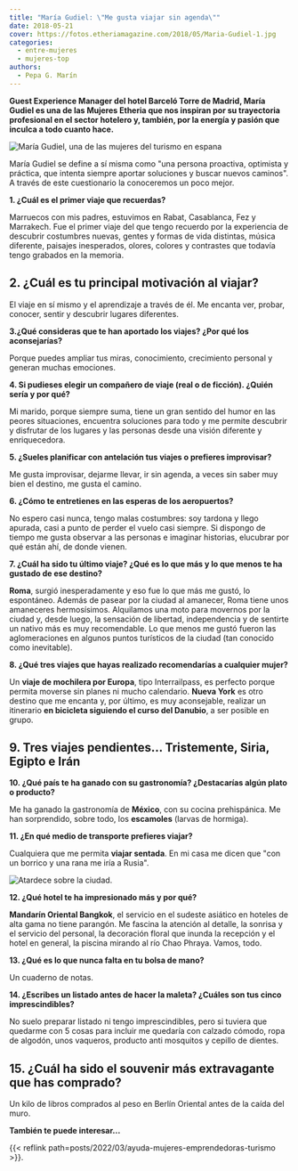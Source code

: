 ```yaml
---
title: "María Gudiel: \"Me gusta viajar sin agenda\""
date: 2018-05-21
cover: https://fotos.etheriamagazine.com/2018/05/Maria-Gudiel-1.jpg
categories: 
  - entre-mujeres
  - mujeres-top
authors: 
  - Pepa G. Marín
---
```


**Guest Experience Manager del hotel Barceló Torre de Madrid, María Gudiel es una de las 
Mujeres Etheria que nos inspiran por su trayectoria profesional en el sector hotelero y, 
también, por la energía y pasión que inculca a todo cuanto hace.** 

![María Gudiel, una de las mujeres del turismo en espana](https://fotos.etheriamagazine.com/2018/05/Maria-Gudiel-1.jpg "María Gudiel.")

María Gudiel se define a sí misma como "una persona proactiva, optimista y práctica, que 
intenta siempre aportar soluciones y buscar nuevos caminos". A través de este 
cuestionario la conoceremos un poco mejor. 

**1\. ¿Cuál es el primer viaje que recuerdas?** 

Marruecos con mis padres, estuvimos en Rabat, Casablanca, Fez y Marrakech. Fue el primer 
viaje del que tengo recuerdo por la experiencia de descubrir costumbres nuevas, gentes y 
formas de vida distintas, música diferente, paisajes inesperados, olores, colores y 
contrastes que todavía tengo grabados en la memoria. 

## 2\. ¿Cuál es tu principal motivación al viajar?

El viaje en sí mismo y el aprendizaje a través de él. Me encanta ver, probar, conocer, 
sentir y descubrir lugares diferentes. 

**3.¿Qué consideras que te han aportado los viajes? ¿Por qué los aconsejarías?** 

Porque puedes ampliar tus miras, conocimiento, crecimiento personal y generan muchas 
emociones. 

**4\. Si pudieses elegir un compañero de viaje (real o de ficción). ¿Quién sería y por 
qué?** 

Mi marido, porque siempre suma, tiene un gran sentido del humor en las peores 
situaciones, encuentra soluciones para todo y me permite descubrir y disfrutar de los 
lugares y las personas desde una visión diferente y enriquecedora. 

**5\. ¿Sueles planificar con antelación tus viajes o prefieres improvisar?** 

Me gusta improvisar, dejarme llevar, ir sin agenda, a veces sin saber muy bien el 
destino, me gusta el camino. 

**6\. ¿Cómo te entretienes en las esperas de los aeropuertos?** 

No espero casi nunca, tengo malas costumbres: soy tardona y llego apurada, casi a punto 
de perder el vuelo casi siempre. Si dispongo de tiempo me gusta observar a las personas 
e imaginar historias, elucubrar por qué están ahí, de donde vienen. 

**7\. ¿Cuál ha sido tu último viaje? ¿Qué es lo que más y lo que menos te ha gustado de 
ese destino?** 

**Roma**, surgió inesperadamente y eso fue lo que más me gustó, lo espontáneo. Además de 
pasear por la ciudad al amanecer, Roma tiene unos amaneceres hermosísimos. Alquilamos 
una moto para movernos por la ciudad y, desde luego, la sensación de libertad, 
independencia y de sentirte un nativo más es muy recomendable. Lo que menos me gustó 
fueron las aglomeraciones en algunos puntos turísticos de la ciudad (tan conocido como 
inevitable). 

**8\. ¿Qué tres viajes que hayas realizado recomendarías a cualquier mujer?** 

Un **viaje de mochilera por Europa**, tipo Interrailpass, es perfecto porque permita 
moverse sin planes ni mucho calendario. **Nueva York** es otro destino que me encanta y, 
por último, es muy aconsejable, realizar un itinerario **en bicicleta siguiendo el curso 
del Danubio**, a ser posible en grupo. 

## 9\. Tres viajes pendientes… Tristemente, Siria, Egipto e Irán

**10\. ¿Qué país te ha ganado con su gastronomía? ¿Destacarías algún plato o producto?** 

Me ha ganado la gastronomía de **México**, con su cocina prehispánica. Me han 
sorprendido, sobre todo, los **escamoles** (larvas de hormiga). 

**11\. ¿En qué medio de transporte prefieres viajar?** 

Cualquiera que me permita **viajar sentada**. En mi casa me dicen que "con un borrico y 
una rana me iría a Rusia". 

![Atardece sobre la ciudad.](https://fotos.etheriamagazine.com/2018/05/María-Gudiel-2.jpg "Atardece sobre la ciudad.")

**12\. ¿Qué hotel te ha impresionado más y por qué?** 

**Mandarín Oriental Bangkok**, el servicio en el sudeste asiático en hoteles de alta 
gama no tiene parangón. Me fascina la atención al detalle, la sonrisa y el servicio del 
personal, la decoración floral que inunda la recepción y el hotel en general, la piscina 
mirando al río Chao Phraya. Vamos, todo. 

**13\. ¿Qué es lo que nunca falta en tu bolsa de mano?** 

Un cuaderno de notas. 

**14\. ¿Escribes un listado antes de hacer la maleta? ¿Cuáles son tus cinco 
imprescindibles?** 

No suelo preparar listado ni tengo imprescindibles, pero si tuviera que quedarme con 5 
cosas para incluir me quedaría con calzado cómodo, ropa de algodón, unos vaqueros, 
producto anti mosquitos y cepillo de dientes. 

## 15\. ¿Cuál ha sido el souvenir más extravagante que has comprado?

Un kilo de libros comprados al peso en Berlín Oriental antes de la caída del muro. 

**También te puede interesar...** 

{{< reflink path=posts/2022/03/ayuda-mujeres-emprendedoras-turismo >}}.
